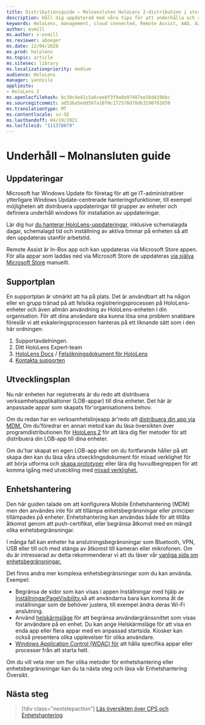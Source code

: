 ```yaml
---
title: Distributionsguide – Molnansluten HoloLens 2-distribution i stor skala med Remote Assist – Underhåll
description: Håll dig uppdaterad med våra tips för att underhålla och stödja HoloLens-enheter i ett molnanslutet nätverk.
keywords: HoloLens, management, cloud connected, Remote Assist, AAD, Azure AD, MDM, Mobile Enhetshantering
author: evmill
ms.author: v-evmill
ms.reviewer: aboeger
ms.date: 12/04/2020
ms.prod: hololens
ms.topic: article
ms.sitesec: library
ms.localizationpriority: medium
audience: HoloLens
manager: yannisle
appliesto:
- HoloLens 2
ms.openlocfilehash: bc34c4e41c5a6cee8f3f9a0a97407ee38d419bbc
ms.sourcegitcommit: ad53ba5edd567a18f0c172578d78db3190701650
ms.translationtype: MT
ms.contentlocale: sv-SE
ms.lasthandoff: 04/19/2021
ms.locfileid: "111378879"
---
```

# <a name="maintain---cloud-connected-guide"></a>Underhåll – Molnansluten guide

## <a name="updates"></a>Uppdateringar

Microsoft har Windows Update för företag för att ge IT-administratörer ytterligare Windows Update-centrerade hanteringsfunktioner, till exempel möjligheten att distribuera uppdateringar till grupper av enheter och definiera underhåll windows för installation av uppdateringar.

Lär dig hur [du hanterar HoloLens-uppdateringar,](https://docs.microsoft.com/hololens/hololens-updates) inklusive schemalagda dagar, schemalagd tid och inställning av aktiva timmar på enheten så att den uppdateras utanför arbetstid.

Remote Assist är In-Box app och kan uppdateras via Microsoft Store appen. För alla appar som laddas ned via Microsoft Store de uppdateras [via själva Microsoft Store](https://docs.microsoft.com/hololens/holographic-store-apps#update-apps) manuellt.

## <a name="support-plan"></a>Supportplan

En supportplan är utmärkt att ha på plats. Det är användbart att ha någon eller en grupp tränad på att felsöka registreringsprocessen på HoloLens-enheter och även allmän användning av HoloLens-enheten i din organisation. För att dina användare ska kunna lösa sina problem snabbare föreslår vi att eskaleringsprocessen hanteras på ett liknande sätt som i den här ordningen:

1. Supportavdelningen.
2. Ditt HoloLens Expert-team
3. [HoloLens Docs](https://docs.microsoft.com/hololens/)  /  [Felsökningsdokument för HoloLens](https://docs.microsoft.com/hololens/hololens-troubleshooting)
4. [Kontakta supporten](https://support.serviceshub.microsoft.com/supportforbusiness/create?sapId=e9391227-fa6d-927b-0fff-f96288631b8f)

## <a name="development-plan"></a>Utvecklingsplan

Nu när enheten har registrerats är du redo att distribuera verksamhetsapplikationer (LOB-appar) till dina enheter. Det här är anpassade appar som skapats för&#39;organisationens behov.

Om du redan har en verksamhetslinjeapp är&#39;redo att [distribuera din app via MDM.](https://docs.microsoft.com/hololens/app-deploy-intune) Om du&#39;föredrar en annan metod kan du läsa översikten över programdistributionen för [HoloLens 2](https://docs.microsoft.com/hololens/app-deploy-overview) för att lära dig fler metoder för att distribuera din LOB-app till dina enheter.

Om du&#39;har skapat en egen LOB-app eller om du fortfarande håller på att skapa den kan du läsa våra utvecklingsdokument för mixad verklighet för att börja utforma och [skapa prototyper](https://docs.microsoft.com/windows/mixed-reality/design/design) eller lära dig huvudbegreppen för att komma igång med utveckling med [mixad verklighet.](https://docs.microsoft.com/windows/mixed-reality/discover/get-started-with-mr)

## <a name="device-management"></a>Enhetshantering 

Den här guiden talade om att konfigurera Mobile Enhetshantering (MDM) men den användes inte för att tillämpa enhetsbegränsningar eller principer tillämpades på enheter. Enhetshantering kan användas både för att tillåta åtkomst genom att push-certifikat, eller begränsa åtkomst med en mängd olika enhetsbegränsningar. 

I många fall kan enheter ha anslutningsbegränsningar som Bluetooth, VPN, USB eller till och med stänga av åtkomst till kameran eller mikrofonen. Om du är intresserad av detta rekommenderar vi att du läser vår [vanliga sida om enhetsbegränsningar.](hololens-common-device-restrictions.md)

Det finns andra mer komplexa enhetsbegränsningar som du kan använda. Exempel:

- Begränsa de sidor som kan visas i appen Inställningar med hjälp av [InställningarPageVisibility,](settings-uri-list.md)så att användarna bara kan komma åt de inställningar som de behöver justera, till exempel ändra deras Wi-Fi anslutning.
- Använd [helskärmsläge](hololens-kiosk.md) för att begränsa användargränssnittet som visas för användare på en enhet. Du kan ange Helskärmsläge för att visa en enda app eller flera appar med en anpassad startsida. Kiosker kan också presentera olika upplevelser för olika användare.  
- [Windows Application Control (WDAC) för](windows-defender-application-control-wdac.md) att hålla specifika appar eller processer från att starta helt.

Om du vill veta mer om fler olika metoder för enhetshantering eller enhetsbegränsningar kan du ta nästa steg och läsa vår Enhetshantering Översikt.

## <a name="next-step"></a>Nästa steg

> [!div class="nextstepaction"]
> [Läs översikten över CPS och Enhetshantering](hololens-csp-policy-overview.md)